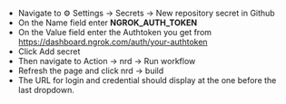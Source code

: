 * Navigate to ⚙ Settings -> Secrets -> New repository secret in Github
* On the Name field enter **NGROK_AUTH_TOKEN**
* On the Value field enter the Authtoken you get from https://dashboard.ngrok.com/auth/your-authtoken
* Click Add secret
* Then navigate to Action -> nrd -> Run workflow
* Refresh the page and click nrd -> build
* The URL for login and credential should display at the one before the last dropdown.
